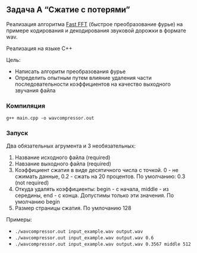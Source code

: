 ## Задача A “Сжатие с потерями”

Реализация алгоритма [Fast FFT](https://ru.wikipedia.org/wiki/%D0%91%D1%8B%D1%81%D1%82%D1%80%D0%BE%D0%B5_%D0%BF%D1%80%D0%B5%D0%BE%D0%B1%D1%80%D0%B0%D0%B7%D0%BE%D0%B2%D0%B0%D0%BD%D0%B8%D0%B5_%D0%A4%D1%83%D1%80%D1%8C%D0%B5)
 (быстрое преобразование фурье) на примере кодирования и декодирования звуковой дорожки в формате wav. 

Реализация на языке C++

Цель:
-  Написать алгоритм преобразования фурье
-  Определить опытным путем влияние удаления 
части последовательности коэффициентов на качество выходного звучания файла

### Компиляция
```
g++ main.cpp -o wavcompressor.out
```

### Запуск
Два обязательных агрумента и 3 необязательных:
1. Название исходного файла (required)
2. Навзание выходного файла (required)
3. Коэффициент сжатия в виде десятичного числа с точкой. 
0 - не сжимать данные, 0.2 - сжать на 20 процентов. 
По умолчанию: 0.3 (not required)
0. Откуда удалять коэффициенты: begin - с начала, middle - из середины, end - с конца. Допустимы только эти значения. По умолчанию begin
4. Размер страницы сжатия. По умлочанию 128

Примеры:
- `./wavcompressor.out input_example.wav output.wav`
- `./wavcompressor.out input_example.wav output.wav 0.6`
- `./wavcompressor.out input_example.wav output.wav 0.3567 middle 512`